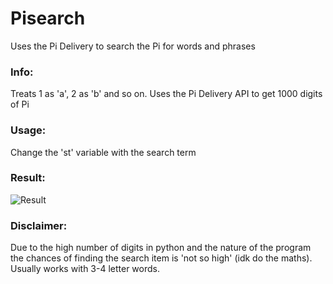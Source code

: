 # Pisearch
Uses the Pi Delivery to search the Pi for words and phrases
### Info:
Treats 1 as 'a', 2 as 'b' and so on. Uses the Pi Delivery API to get 1000 
digits of Pi
### Usage:
Change the 'st' variable with the search term
### Result:
![Result](https://i.imgur.com/Z2GFxhd.png)
### Disclaimer:
Due to the high number of digits in python and the nature of the program
the chances of finding the search item is 'not so high' (idk do the maths).
Usually works with 3-4 letter words.
